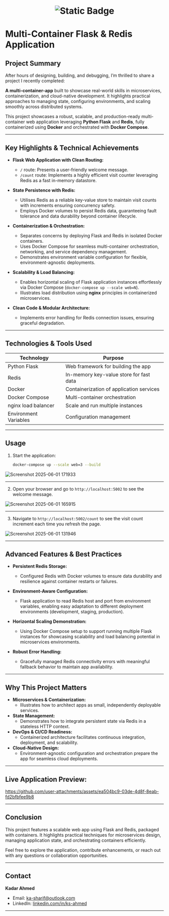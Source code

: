 <h1 align="center">
  <br>
  <img alt="Static Badge" src="https://img.shields.io/badge/%20Redis-Multi--Container%20Application-red">
  
# Multi-Container Flask & Redis Application

## Project Summary

After hours of designing, building, and debugging, I’m thrilled to share a project I recently completed:

**A multi-container-app** built to showcase real-world skills in microservices, containerization, and cloud-native development. It highlights practical approaches to managing state, configuring environments, and scaling smoothly across distributed systems.

This project showcases a robust, scalable, and production-ready multi-container web application leveraging **Python Flask** and **Redis**, fully containerized using **Docker** and orchestrated with **Docker Compose**.

---

## Key Highlights & Technical Achievements

- **Flask Web Application with Clean  Routing:**
  - `/` route: Presents a user-friendly welcome message.
  - `/count` route: Implements a highly efficient visit counter leveraging Redis as a fast in-memory datastore.

- **State Persistence with Redis:**
  - Utilises Redis as a reliable key-value store to maintain visit counts with increments ensuring concurrency safety.
  - Employs Docker volumes to persist Redis data, guaranteeing fault tolerance and data durability beyond container lifecycle.

- **Containerization & Orchestration:**
  - Separates concerns by deploying Flask and Redis in isolated Docker containers.
  - Uses Docker Compose for seamless multi-container orchestration, networking, and service dependency management.
  - Demonstrates environment variable configuration for flexible, environment-agnostic deployments.

- **Scalability & Load Balancing:**
  - Enables horizontal scaling of Flask application instances effortlessly via Docker Compose (`docker-compose up --scale web=N`).
  - Illustrates load distribution using **nginx** principles in containerized microservices.

- **Clean Code & Modular Architecture:**
  - Implements error handling for Redis connection issues, ensuring graceful degradation.

---

## Technologies & Tools Used

| Technology          | Purpose                                 |
|---------------------|-----------------------------------------|
| Python Flask        | Web framework for building the app      |
| Redis               | In-memory key-value store for fast data |
| Docker              | Containerization of application services|
| Docker Compose      | Multi-container orchestration           |
| nginx load balancer | Scale and run multiple instances        |
| Environment Variables | Configuration management              |

---


## Usage

1. Start the application:
    ```bash
    docker-compose up --scale web=3 --build
    ```

![Screenshot 2025-06-01 171933](https://github.com/user-attachments/assets/fe7b34ff-0343-4ca0-8a52-326116630768)

---

2. Open your browser and go to `http://localhost:5002` to see the welcome message.


![Screenshot 2025-06-01 165915](https://github.com/user-attachments/assets/10519728-be22-4113-ac6a-263a1bed698a)

---

3. Navigate to `http://localhost:5002/count` to see the visit count increment each time you refresh the page.
   

![Screenshot 2025-06-01 131946](https://github.com/user-attachments/assets/c61f9a82-984e-44fc-b143-f95ca4c65334)

---

## Advanced Features & Best Practices

- **Persistent Redis Storage:**
  - Configured Redis with Docker volumes to ensure data durability and resilience against container restarts or failures.

- **Environment-Aware Configuration:**
  - Flask application to read Redis host and port from environment variables, enabling easy adaptation to different deployment environments (development, staging,     production).

- **Horizontal Scaling Demonstration:**
  - Using Docker Compose setup to support running multiple Flask instances for showcasing scalability and load balancing potential in microservices environments.

- **Robust Error Handling:**
   - Gracefully managed Redis connectivity errors with meaningful fallback behavior to maintain app availability.

---

## Why This Project Matters

- **Microservices & Containerization:**
  - Illustrates how to architect apps as small, independently deployable services.
- **State Management:**
  - Demonstrates how to integrate persistent state via Redis in a stateless HTTP context.
- **DevOps & CI/CD Readiness:**
  - Containerized architecture facilitates continuous integration, deployment, and scalability.
- **Cloud-Native Design:**
  - Environment-agnostic configuration and orchestration prepare the app for seamless cloud deployments.

---

## Live Application Preview:


https://github.com/user-attachments/assets/ea504bc9-03de-4d8f-8eab-fd2bfbfee9b8


---

## Conclusion

This project features a scalable web app using Flask and Redis, packaged with containers. It highlights practical techniques for microservices design, managing application state, and orchestrating containers efficiently.


Feel free to explore the application, contribute enhancements, or reach out with any questions or collaboration opportunities.

---

## Contact

**Kadar Ahmed**  
- Email: ka-sharif@outlook.com
- LinkedIn: [linkedin.com/in/ks-ahmed](https://linkedin.com/in/ks-ahmed)

---


